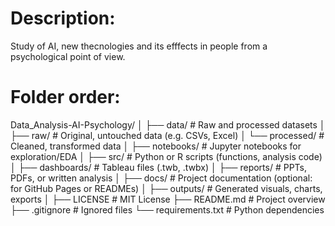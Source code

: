 # Description:
Study of AI, new thecnologies and its efffects in people from a psychological point of view.

# Folder order:
Data_Analysis-AI-Psychology/
│
├── data/                  # Raw and processed datasets
│   ├── raw/               # Original, untouched data (e.g. CSVs, Excel)
│   └── processed/         # Cleaned, transformed data
│
├── notebooks/             # Jupyter notebooks for exploration/EDA
│
├── src/                   # Python or R scripts (functions, analysis code)
│
├── dashboards/            # Tableau files (.twb, .twbx)
│
├── reports/               # PPTs, PDFs, or written analysis
│
├── docs/                  # Project documentation (optional: for GitHub Pages or READMEs)
│
├── outputs/               # Generated visuals, charts, exports
│
├── LICENSE                # MIT License
├── README.md              # Project overview
├── .gitignore             # Ignored files
└── requirements.txt       # Python dependencies 